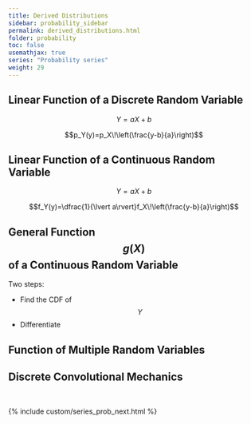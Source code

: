 ```yaml
---
title: Derived Distributions
sidebar: probability_sidebar
permalink: derived_distributions.html
folder: probability
toc: false
usemathjax: true
series: "Probability series"
weight: 29
---
```


## Linear Function of a Discrete Random Variable

$$Y=aX+b$$

$$p_Y(y)=p_X\!\left(\frac{y-b}{a}\right)$$

## Linear Function of a Continuous Random Variable

$$Y=aX+b$$

$$f_Y(y)=\dfrac{1}{\lvert a\rvert}f_X\!\left(\frac{y-b}{a}\right)$$

## General Function $$g(X)$$ of a Continuous Random Variable

Two steps:
* Find the CDF of $$Y$$
* Differentiate

## Function of Multiple Random Variables

## Discrete Convolutional Mechanics


<br>

{% include custom/series_prob_next.html %}
